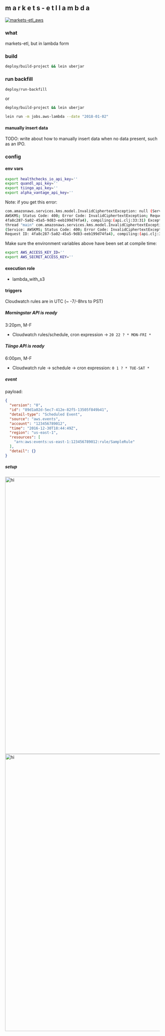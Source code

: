 ## m a r k e t s - e t l  l a m b d a

[![markets-etl_aws](https://healthchecks.io/badge/80da65e9-ff8f-45f1-b75e-109790/yfJXsnyi/markets-etl_aws.svg)](https://healthchecks.io/badge/80da65e9-ff8f-45f1-b75e-109790/yfJXsnyi/markets-etl_aws.svg)

### what
markets-etl, but in lambda form

### build
```bash
deploy/build-project && lein uberjar
```

### run backfill
```bash
deploy/run-backfill
```

or

```bash
deploy/build-project && lein uberjar

lein run -m jobs.aws-lambda --date "2018-01-02"
```

#### manually insert data

TODO: write about how to manually insert data when no data present, such as an
IPO.

### config
#### env vars
```bash
export healthchecks_io_api_key=''
export quandl_api_key=''
export tiingo_api_key=''
export alpha_vantage_api_key=''
```

Note: if you get this error:

```bash
com.amazonaws.services.kms.model.InvalidCiphertextException: null (Service:
AWSKMS; Status Code: 400; Error Code: InvalidCiphertextException; Request ID:
4fa8c287-5a02-45a5-9d83-eeb199d74fa4), compiling:(api.clj:33:31) Exception in
thread "main" com.amazonaws.services.kms.model.InvalidCiphertextException: null
(Service: AWSKMS; Status Code: 400; Error Code: InvalidCiphertextException;
Request ID: 4fa8c287-5a02-45a5-9d83-eeb199d74fa4), compiling:(api.clj:33:31)
```

Make sure the environment variables above have been set at compile time:

```bash
export AWS_ACCESS_KEY_ID=''
export AWS_SECRET_ACCESS_KEY=''
```

#### execution role
- lambda\_with\_s3

#### triggers
Cloudwatch rules are in UTC (~ -7/-8hrs to PST)

##### Morningstar API is ready
3:20pm, M-F
- Cloudwatch rules/schedule, cron expression -> `20 22 ? * MON-FRI *`

##### Tiingo API is ready
6:00pm, M-F
- Cloudwatch rule -> schedule -> cron expression: `0 1 ? * TUE-SAT *`

##### event
payload:

```json
{
  "version": "0",
  "id": "89d1a02d-5ec7-412e-82f5-13505f849b41",
  "detail-type": "Scheduled Event",
  "source": "aws.events",
  "account": "123456789012",
  "time": "2016-12-30T18:44:49Z",
  "region": "us-east-1",
  "resources": [
    "arn:aws:events:us-east-1:123456789012:rule/SampleRule"
  ],
  "detail": {}
}
```

##### setup

<img src="dev-resources/img/cron.png" alt="hi" width="900"/>

<img src="dev-resources/img/lambda.png" alt="hi" width="900"/>

